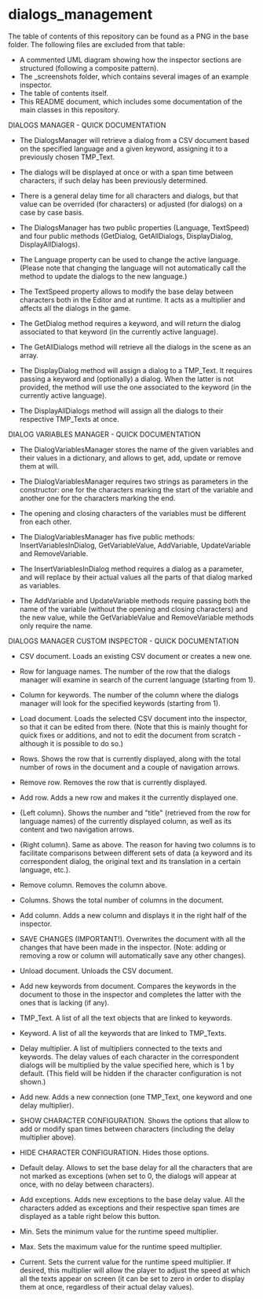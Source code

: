 # dialogs_management

The table of contents of this repository can be found as a PNG in the base folder. The following files are excluded from that table:
 - A commented UML diagram showing how the inspector sections are structured (following a composite pattern).
 - The _screenshots folder, which contains several images of an example inspector.
 - The table of contents itself.
 - This README document, which includes some documentation of the main classes in this repository.


DIALOGS MANAGER - QUICK DOCUMENTATION

 - The DialogsManager will retrieve a dialog from a CSV document based on the specified language and a given keyword, assigning it to a previously chosen TMP_Text.
 - The dialogs will be displayed at once or with a span time between characters, if such delay has been previously determined.
 - There is a general delay time for all characters and dialogs, but that value can be overrided (for characters) or adjusted (for dialogs) on a case by case basis.

 - The DialogsManager has two public properties (Language, TextSpeed) and four public methods (GetDialog, GetAllDialogs, DisplayDialog, DisplayAllDialogs).
 - The Language property can be used to change the active language. (Please note that changing the language will not automatically call the method to update the dialogs to the new language.)
 - The TextSpeed property allows to modify the base delay between characters both in the Editor and at runtime. It acts as a multiplier and affects all the dialogs in the game.
 - The GetDialog method requires a keyword, and will return the dialog associated to that keyword (in the currently active language).
 - The GetAllDialogs method will retrieve all the dialogs in the scene as an array.
 - The DisplayDialog method will assign a dialog to a TMP_Text. It requires passing a keyword and (optionally) a dialog. When the latter is not provided, the method will use the one associated to the keyword (in the currently active language).
 - The DisplayAllDialogs method will assign all the dialogs to their respective TMP_Texts at once.


DIALOG VARIABLES MANAGER - QUICK DOCUMENTATION

 - The DialogVariablesManager stores the name of the given variables and their values in a dictionary, and allows to get, add, update or remove them at will.
 - The DialogVariablesManager requires two strings as parameters in the constructor: one for the characters marking the start of the variable and another one for the characters marking the end.
 - The opening and closing characters of the variables must be different fron each other.

 - The DialogVariablesManager has five public methods: InsertVariablesInDialog, GetVariableValue, AddVariable, UpdateVariable and RemoveVariable.
 - The InsertVariablesInDialog method requires a dialog as a parameter, and will replace by their actual values all the parts of that dialog marked as variables.
 - The AddVariable and UpdateVariable methods require passing both the name of the variable (without the opening and closing characters) and the new value, while the GetVariableValue and RemoveVariable methods only require the name.


DIALOGS MANAGER CUSTOM INSPECTOR - QUICK DOCUMENTATION

 - CSV document. Loads an existing CSV document or creates a new one.
 - Row for language names. The number of the row that the dialogs manager will examine in search of the current language (starting from 1).
 - Column for keywords. The number of the column where the dialogs manager will look for the specified keywords (starting from 1).

 - Load document. Loads the selected CSV document into the inspector, so that it can be edited from there. (Note that this is mainly thought for quick fixes or additions, and not to edit the document from scratch - although it is possible to do so.)

 - Rows. Shows the row that is currently displayed, along with the total number of rows in the document and a couple of navigation arrows.
 - Remove row. Removes the row that is currently displayed.
 - Add row. Adds a new row and makes it the currently displayed one.

 - {Left column}. Shows the number and "title" (retrieved from the row for language names) of the currently displayed column, as well as its content and two navigation arrows.
 - {Right column}. Same as above. The reason for having two columns is to facilitate comparisons between different sets of data (a keyword and its correspondent dialog, the original text and its translation in a certain language, etc.).
 - Remove column. Removes the column above.

 - Columns. Shows the total number of columns in the document.
 - Add column. Adds a new column and displays it in the right half of the inspector.

 - SAVE CHANGES (IMPORTANT!). Overwrites the document with all the changes that have been made in the inspector. (Note: adding or removing a row or column will automatically save any other changes).
 - Unload document. Unloads the CSV document.

 - Add new keywords from document. Compares the keywords in the document to those in the inspector and completes the latter with the ones that is lacking (if any).

 - TMP_Text. A list of all the text objects that are linked to keywords.
 - Keyword. A list of all the keywords that are linked to TMP_Texts.
 - Delay multiplier. A list of multipliers connected to the texts and keywords. The delay values of each character in the correspondent dialogs will be multiplied by the value specified here, which is 1 by default. (This field will be hidden if the character configuration is not shown.)
 - Add new. Adds a new connection (one TMP_Text, one keyword and one delay multiplier).

 - SHOW CHARACTER CONFIGURATION. Shows the options that allow to add or modify span times between characters (including the delay multiplier above).
 - HIDE CHARACTER CONFIGURATION. Hides those options.

 - Default delay. Allows to set the base delay for all the characters that are not marked as exceptions (when set to 0, the dialogs will appear at once, with no delay between characters).
 - Add exceptions. Adds new exceptions to the base delay value. All the characters added as exceptions and their respective span times are displayed as a table right below this button.

 - Min. Sets the minimum value for the runtime speed multiplier.
 - Max. Sets the maximum value for the runtime speed multiplier.
 - Current. Sets the current value for the runtime speed multiplier. If desired, this multiplier will allow the player to adjust the speed at which all the texts appear on screen (it can be set to zero in order to display them at once, regardless of their actual delay values).
